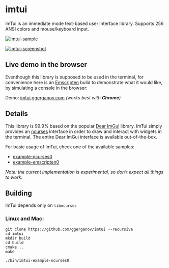 # imtui

ImTui is an immediate mode text-based user interface library. Supports 256 ANSI colors and mouse/keyboard input. 

[![imtui-sample](https://asciinema.org/a/JsUQsJyCchqlsQzm1P0CN4OJU.svg)](https://asciinema.org/a/JsUQsJyCchqlsQzm1P0CN4OJU)

<a href="https://i.imgur.com/4370FJt.png" target="_blank">![imtui-screenshot](https://i.imgur.com/4370FJt.png)</a>

## Live demo in the browser

Eventhough this library is supposed to be used in the terminal, for convenience here is an [Emscripten](https://emscripten.org) build to demonstrate what it would like, by simulating a console in the browser:

Demo: [imtui.ggerganov.com](https://imtui.ggerganov.com/) *(works best with **Chrome**)*

## Details

This library is 99.9% based on the popular [Dear ImGui](https://github.com/ocornut/imgui) library. ImTui simply provides an [ncurses](https://en.wikipedia.org/wiki/Ncurses) interface in order to draw and interact with widgets in the terminal. The entire Dear ImGui interface is available out-of-the-box.

For basic usage of ImTui, check one of the available samples:

- [example-ncurses0](https://github.com/ggerganov/imtui/blob/master/examples/ncurses0/main.cpp)
- [example-emscripten0](https://github.com/ggerganov/imtui/blob/master/examples/emscripten0/main.cpp)

*Note: the current implementation is experimental, so don't expect all things to work.*

## Building

ImTui depends only on `libncurses`

###  Linux and Mac:

```
git clone https://github.com/ggerganov/imtui --recursive
cd imtui
mkdir build
cd build
cmake ..
make

./bin/imtui-example-ncurses0
```
